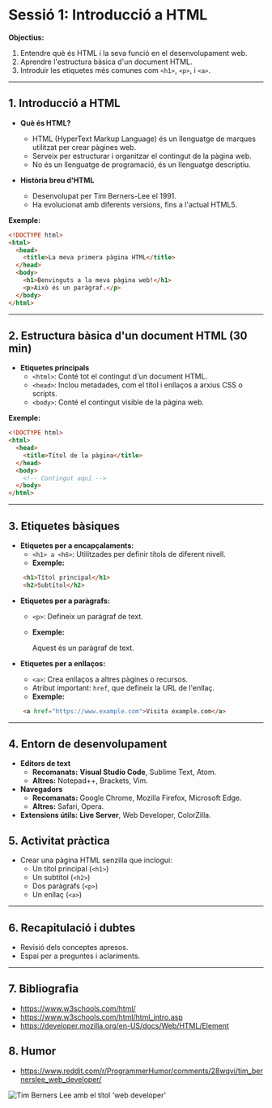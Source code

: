 # Sessió 1: Introducció a HTML

**Objectius:**
1. Entendre què és HTML i la seva funció en el desenvolupament web.
2. Aprendre l'estructura bàsica d'un document HTML.
3. Introduir les etiquetes més comunes com `<h1>`, `<p>`, i `<a>`.

---

## 1. Introducció a HTML
- **Què és HTML?**
  - HTML (HyperText Markup Language) és un llenguatge de marques utilitzat per crear pàgines web.
  - Serveix per estructurar i organitzar el contingut de la pàgina web.
  - No és un llenguatge de programació, és un llenguatge descriptiu.
  
- **Història breu d'HTML**
  - Desenvolupat per Tim Berners-Lee el 1991.
  - Ha evolucionat amb diferents versions, fins a l'actual HTML5.

**Exemple:**

```html
<!DOCTYPE html>  
<html>  
  <head>  
    <title>La meva primera pàgina HTML</title>  
  </head>  
  <body>  
    <h1>Benvinguts a la meva pàgina web!</h1>  
    <p>Això és un paràgraf.</p>  
  </body>  
</html>
```

---

## 2. Estructura bàsica d'un document HTML (30 min)
- **Etiquetes principals**
  - `<html>`: Conté tot el contingut d'un document HTML.
  - `<head>`: Inclou metadades, com el títol i enllaços a arxius CSS o scripts.
  - `<body>`: Conté el contingut visible de la pàgina web.
  
**Exemple:**

```html
<!DOCTYPE html>  
<html>  
  <head>  
    <title>Títol de la pàgina</title>  
  </head>  
  <body>  
    <!-- Contingut aquí -->  
  </body>  
</html>
```

---

## 3. Etiquetes bàsiques
- **Etiquetes per a encapçalaments:**
  - `<h1> a <h6>`: Utilitzades per definir títols de diferent nivell.
  - **Exemple:**

```html
    <h1>Títol principal</h1>  
    <h2>Subtítol</h2>
```

- **Etiquetes per a paràgrafs:**
  - `<p>`: Defineix un paràgraf de text.
  - **Exemple:**

    <p>Aquest és un paràgraf de text.</p>

- **Etiquetes per a enllaços:**
  - `<a>`: Crea enllaços a altres pàgines o recursos.
  - Atribut important: `href`, que defineix la URL de l'enllaç.
  - **Exemple:**

```html
    <a href="https://www.example.com">Visita example.com</a>
```

---

## 4. Entorn de desenvolupament
- **Editors de text**
  - **Recomanats:** **Visual Studio Code**, Sublime Text, Atom.
  - **Altres:** Notepad++, Brackets, Vim.
- **Navegadors**
  - **Recomanats:** Google Chrome, Mozilla Firefox, Microsoft Edge.
  - **Altres:** Safari, Opera.
- **Extensions útils:** **Live Server**, Web Developer, ColorZilla.

## 5. Activitat pràctica
- Crear una pàgina HTML senzilla que inclogui:
  - Un títol principal (`<h1>`)
  - Un subtítol (`<h2>`)
  - Dos paràgrafs (`<p>`)
  - Un enllaç (`<a>`)

---

## 6. Recapitulació i dubtes
- Revisió dels conceptes apresos.
- Espai per a preguntes i aclariments.

---

## 7. Bibliografia

- https://www.w3schools.com/html/
- https://www.w3schools.com/html/html_intro.asp
- https://developer.mozilla.org/en-US/docs/Web/HTML/Element

## 8. Humor

- https://www.reddit.com/r/ProgrammerHumor/comments/28wqvi/tim_bernerslee_web_developer/

![Tim Berners Lee amb el títol 'web developer'](https://pbs.twimg.com/media/Bp2GVC2CQAAH4uN.jpg)